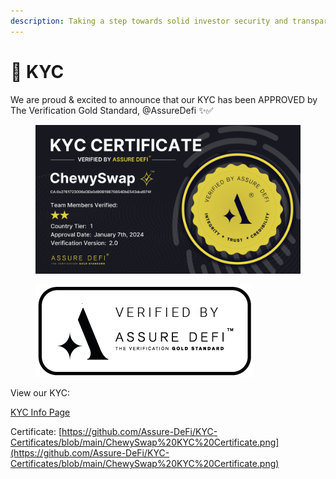 ```yaml
---
description: Taking a step towards solid investor security and transparency.
---
```


# 🔐 KYC

We are proud & excited to announce that our KYC has been APPROVED by The Verification Gold Standard, @AssureDefi ✨✅

<figure><img src="../.gitbook/assets/image (1) (1).png" alt=""><figcaption></figcaption></figure>

<figure><img src="../.gitbook/assets/assure-banners-icon-blue-transparent.png" alt=""><figcaption></figcaption></figure>

View our KYC:

[KYC Info Page](https://assuredefi.com/projects/chewyswap/)

Certificate: [https://github.com/Assure-DeFi/KYC-Certificates/blob/main/ChewySwap%20KYC%20Certificate.png](https://github.com/Assure-DeFi/KYC-Certificates/blob/main/ChewySwap%20KYC%20Certificate.png)

